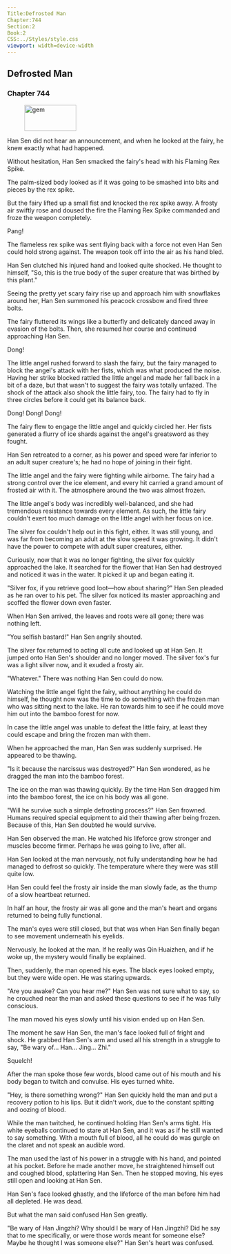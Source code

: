 ```yaml
---
Title:Defrosted Man 
Chapter:744 
Section:2 
Book:2 
CSS:../Styles/style.css 
viewport: width=device-width
---
```

  
## Defrosted Man
### Chapter 744
  
<figure>
	<img src="../Images/gem.gif" alt="gem" id="gem" width="120" height="60" />
</figure>
  

  
Han Sen did not hear an announcement, and when he looked at the fairy, he knew exactly what had happened.

Without hesitation, Han Sen smacked the fairy's head with his Flaming Rex Spike.

The palm-sized body looked as if it was going to be smashed into bits and pieces by the rex spike.

But the fairy lifted up a small fist and knocked the rex spike away. A frosty air swiftly rose and doused the fire the Flaming Rex Spike commanded and froze the weapon completely.

Pang!

The flameless rex spike was sent flying back with a force not even Han Sen could hold strong against. The weapon took off into the air as his hand bled.

Han Sen clutched his injured hand and looked quite shocked. He thought to himself, "So, this is the true body of the super creature that was birthed by this plant."

Seeing the pretty yet scary fairy rise up and approach him with snowflakes around her, Han Sen summoned his peacock crossbow and fired three bolts.

The fairy fluttered its wings like a butterfly and delicately danced away in evasion of the bolts. Then, she resumed her course and continued approaching Han Sen.

Dong!

The little angel rushed forward to slash the fairy, but the fairy managed to block the angel's attack with her fists, which was what produced the noise. Having her strike blocked rattled the little angel and made her fall back in a bit of a daze, but that wasn't to suggest the fairy was totally unfazed. The shock of the attack also shook the little fairy, too. The fairy had to fly in three circles before it could get its balance back.

Dong! Dong! Dong!

The fairy flew to engage the little angel and quickly circled her. Her fists generated a flurry of ice shards against the angel's greatsword as they fought.

Han Sen retreated to a corner, as his power and speed were far inferior to an adult super creature's; he had no hope of joining in their fight.

The little angel and the fairy were fighting while airborne. The fairy had a strong control over the ice element, and every hit carried a grand amount of frosted air with it. The atmosphere around the two was almost frozen.

The little angel's body was incredibly well-balanced, and she had tremendous resistance towards every element. As such, the little fairy couldn't exert too much damage on the little angel with her focus on ice.

The silver fox couldn't help out in this fight, either. It was still young, and was far from becoming an adult at the slow speed it was growing. It didn't have the power to compete with adult super creatures, either.

Curiously, now that it was no longer fighting, the silver fox quickly approached the lake. It searched for the flower that Han Sen had destroyed and noticed it was in the water. It picked it up and began eating it.

"Silver fox, if you retrieve good loot—how about sharing?" Han Sen pleaded as he ran over to his pet. The silver fox noticed its master approaching and scoffed the flower down even faster.

When Han Sen arrived, the leaves and roots were all gone; there was nothing left.

"You selfish bastard!" Han Sen angrily shouted.

The silver fox returned to acting all cute and looked up at Han Sen. It jumped onto Han Sen's shoulder and no longer moved. The silver fox's fur was a light silver now, and it exuded a frosty air.

"Whatever." There was nothing Han Sen could do now.

Watching the little angel fight the fairy, without anything he could do himself, he thought now was the time to do something with the frozen man who was sitting next to the lake. He ran towards him to see if he could move him out into the bamboo forest for now.

In case the little angel was unable to defeat the little fairy, at least they could escape and bring the frozen man with them.

When he approached the man, Han Sen was suddenly surprised. He appeared to be thawing.

"Is it because the narcissus was destroyed?" Han Sen wondered, as he dragged the man into the bamboo forest.

The ice on the man was thawing quickly. By the time Han Sen dragged him into the bamboo forest, the ice on his body was all gone.

"Will he survive such a simple defrosting process?" Han Sen frowned. Humans required special equipment to aid their thawing after being frozen. Because of this, Han Sen doubted he would survive.

Han Sen observed the man. He watched his lifeforce grow stronger and muscles become firmer. Perhaps he was going to live, after all.

Han Sen looked at the man nervously, not fully understanding how he had managed to defrost so quickly. The temperature where they were was still quite low.

Han Sen could feel the frosty air inside the man slowly fade, as the thump of a slow heartbeat returned.

In half an hour, the frosty air was all gone and the man's heart and organs returned to being fully functional.

The man's eyes were still closed, but that was when Han Sen finally began to see movement underneath his eyelids.

Nervously, he looked at the man. If he really was Qin Huaizhen, and if he woke up, the mystery would finally be explained.

Then, suddenly, the man opened his eyes. The black eyes looked empty, but they were wide open. He was staring upwards.

"Are you awake? Can you hear me?" Han Sen was not sure what to say, so he crouched near the man and asked these questions to see if he was fully conscious.

The man moved his eyes slowly until his vision ended up on Han Sen.

The moment he saw Han Sen, the man's face looked full of fright and shock. He grabbed Han Sen's arm and used all his strength in a struggle to say, "Be wary of... Han... Jing... Zhi."

Squelch!

After the man spoke those few words, blood came out of his mouth and his body began to twitch and convulse. His eyes turned white.

"Hey, is there something wrong?" Han Sen quickly held the man and put a recovery potion to his lips. But it didn't work, due to the constant spitting and oozing of blood.

While the man twitched, he continued holding Han Sen's arms tight. His white eyeballs continued to stare at Han Sen, and it was as if he still wanted to say something. With a mouth full of blood, all he could do was gurgle on the claret and not speak an audible word.

The man used the last of his power in a struggle with his hand, and pointed at his pocket. Before he made another move, he straightened himself out and coughed blood, splattering Han Sen. Then he stopped moving, his eyes still open and looking at Han Sen.

Han Sen's face looked ghastly, and the lifeforce of the man before him had all depleted. He was dead.

But what the man said confused Han Sen greatly.

"Be wary of Han Jingzhi? Why should I be wary of Han Jingzhi? Did he say that to me specifically, or were those words meant for someone else? Maybe he thought I was someone else?" Han Sen's heart was confused.